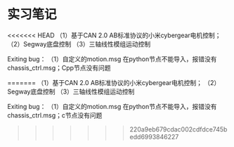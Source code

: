# 实习笔记

<<<<<<< HEAD
（1）基于CAN 2.0 AB标准协议的小米cybergear电机控制； （2）Segway底盘控制 （3）三轴线性模组运动控制

Exiting bug： （1）自定义的motion.msg 在python节点不能导入，报错没有chassis_ctrl.msg；Cpp节点没有问题
 
=======
（1）基于CAN 2.0 AB标准协议的小米cybergear电机控制；
（2）Segway底盘控制
（3）三轴线性模组运动控制

Exiting bug：
 （1）自定义的motion.msg 在python节点不能导入，报错没有chassis_ctrl.msg；c节点没有问题
>>>>>>> 220a9eb679cdac002cdfdce745bedd6993846227
